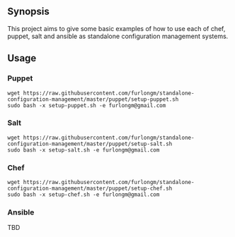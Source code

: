 ## Synopsis

This project aims to give some basic examples of how to use each of chef, puppet, salt and ansible as standalone configuration management systems.

## Usage

### Puppet
```
wget https://raw.githubusercontent.com/furlongm/standalone-configuration-management/master/puppet/setup-puppet.sh
sudo bash -x setup-puppet.sh -e furlongm@gmail.com
```

### Salt
```
wget https://raw.githubusercontent.com/furlongm/standalone-configuration-management/master/puppet/setup-salt.sh
sudo bash -x setup-salt.sh -e furlongm@gmail.com
```

### Chef
```
wget https://raw.githubusercontent.com/furlongm/standalone-configuration-management/master/puppet/setup-chef.sh
sudo bash -x setup-chef.sh -e furlongm@gmail.com
```

### Ansible
TBD
